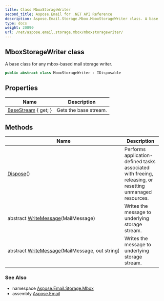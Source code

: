 ```yaml
---
title: Class MboxStorageWriter
second_title: Aspose.Email for .NET API Reference
description: Aspose.Email.Storage.Mbox.MboxStorageWriter class. A base class for any mboxbased mail storage writer
type: docs
weight: 20090
url: /net/aspose.email.storage.mbox/mboxstoragewriter/
---
```

## MboxStorageWriter class

A base class for any mbox-based mail storage writer.

```csharp
public abstract class MboxStorageWriter : IDisposable
```

## Properties

| Name | Description |
| --- | --- |
| [BaseStream](../../aspose.email.storage.mbox/mboxstoragewriter/basestream/) { get; } | Gets the base stream. |

## Methods

| Name | Description |
| --- | --- |
| [Dispose](../../aspose.email.storage.mbox/mboxstoragewriter/dispose/)() | Performs application-defined tasks associated with freeing, releasing, or resetting unmanaged resources. |
| abstract [WriteMessage](../../aspose.email.storage.mbox/mboxstoragewriter/writemessage/#writemessage)(MailMessage) | Writes the message to underlying storage stream. |
| abstract [WriteMessage](../../aspose.email.storage.mbox/mboxstoragewriter/writemessage/#writemessage_1)(MailMessage, out string) | Writes the message to underlying storage stream. |

### See Also

* namespace [Aspose.Email.Storage.Mbox](../../aspose.email.storage.mbox/)
* assembly [Aspose.Email](../../)


